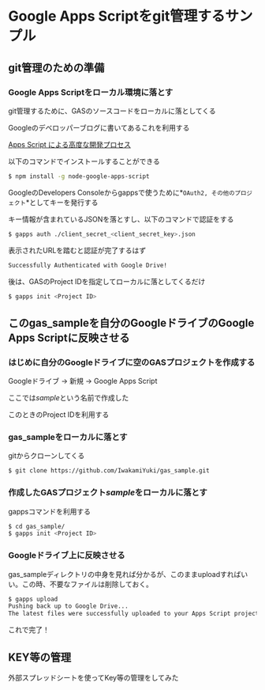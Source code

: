 # Google Apps Scriptをgit管理するサンプル

## git管理のための準備

### Google Apps Scriptをローカル環境に落とす

git管理するために、GASのソースコードをローカルに落としてくる

Googleのデベロッパーブログに書いてあるこれを利用する

[Apps Script による高度な開発プロセス](https://googledevjp.blogspot.jp/2016/01/apps-script.html)

以下のコマンドでインストールすることができる
```bash
$ npm install -g node-google-apps-script
```

GoogleのDevelopers Consoleからgappsで使うために*`OAuth2, その他のプロジェクト`*としてキーを発行する

キー情報が含まれているJSONを落とすし、以下のコマンドで認証をする
```bash
$ gapps auth ./client_secret_<client_secret_key>.json
```

表示されたURLを踏むと認証が完了するはず
```bash
Successfully Authenticated with Google Drive!
```

後は、GASのProject IDを指定してローカルに落としてくるだけ
```bash
$ gapps init <Project ID>
```
## このgas_sampleを自分のGoogleドライブのGoogle Apps Scriptに反映させる

### はじめに自分のGoogleドライブに空のGASプロジェクトを作成する

Googleドライブ -> 新規 -> Google Apps Script

ここでは*sample*という名前で作成した

このときのProject IDを利用する

### gas_sampleをローカルに落とす

gitからクローンしてくる
```bash
$ git clone https://github.com/IwakamiYuki/gas_sample.git
```

### 作成したGASプロジェクト*sample*をローカルに落とす

gappsコマンドを利用する
```bash
$ cd gas_sample/
$ gapps init <Project ID>
```

### Googleドライブ上に反映させる

gas_sampleディレクトリの中身を見れば分かるが、このままuploadすればいい。この時、不要なファイルは削除しておく。
```bash
$ gapps upload
Pushing back up to Google Drive...
The latest files were successfully uploaded to your Apps Script project.
```

これで完了！

## KEY等の管理
外部スプレッドシートを使ってKey等の管理をしてみた
